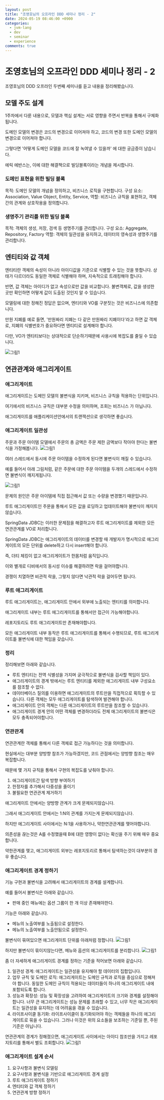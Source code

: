 ```yaml
---
layout: post
title: "조영호님의 오프라인 DDD 세미나 정리 - 2"
date: 2024-05-19 08:46:00 +0900
categories:
  - jvm-lang
  - dev
  - seminar
  - experience
comments: true
---
```


# 조영호님의 오프라인 DDD 세미나 정리 - 2
조영호님의 DDD 오프라인 두번째 세미나를 듣고 내용을 정리해봤습니다.

## 모델 주도 설계
1주차에서 다룬 내용으로, 모델과 핵심 설계는 서로 영향을 주면서 반복을 통해서 구체화됩니다.

도메인 모델의 변경은 코드의 변경으로 이어져야 하고, 코드의 변경 또한 도메인 모델의 변경으로 이어져야 합니다.

그렇다면 '어떻게 도메인 모델을 코드에 잘 녹여낼 수 있을까' 에 대한 궁금증이 남습니다.

에릭 에반스는, 이에 대한 해결책으로 빌딩블록이라는 개념을 제시합니다.

### 도메인 표현을 위한 빌딩 블록
목적: 도메인 모델의 개념을 정의하고, 비즈니스 로직을 구현합니다.
구성 요소: Association, Value Object, Entity, Service, 
역할: 비즈니스 규칙을 표현하고, 객체 간의 관계와 상호작용을 정의합니다.

### 생명주기 관리를 위한 빌딩 블록
목적: 객체의 생성, 저장, 검색 등 생명주기를 관리합니다.
구성 요소: Aggregate, Repository, Factory
역할: 객체의 일관성을 유지하고, 데이터의 영속성과 생명주기를 관리합니다.

## 엔티티와 값 객체
엔티티란 객체의 속성이 아니라 아이디값을 기준으로 식별할 수 있는 것을 뜻합니다. 상태가 다르더라도 동일한 객체로 식별해야 하며, 지속적으로 트래킹해야 합니다. 

반면, 값 객체는 아이디가 없고 속성으로만 값을 비교합니다. 불변객체로, 값을 생성한 곳만 확인하면 어떻게 값이 도출된 것인지 알 수 있습니다.

모델링에 대한 정해진 정답은 없으며, 엔티티와 VO를 구분짓는 것은 비즈니스에 의존합니다. 

만원 지폐를 예로 들면, '만원짜리 지폐는 다 같은 만원짜리 지폐이다'라고 하면 값 객체로, 지폐의 식별번호가 중요하다면 엔티티로 설계해야 합니다.

다만, VO가 엔티티보다는 상대적으로 단순하기때문에 사용시에 복잡도를 줄일 수 있습니다.

![그림1](/assets/img/study/seminar/ddd/img.png)

## 연관관계와 애그리게이트

### 애그리게이트
애그리게이트는 도메인 모델의 불변식을 지키며, 비즈니스 규칙을 적용하는 단위입니다.

여기에서의 비즈니스 규칙은 대부분 수정을 의미하며, 조회는 비즈니스 가 아닙니다. 

애그리게이트를 애플리케이션안에서의 트랜잭션으로 생각하면 좋습니다.

### 애그리게이트 일관성
주문과 주문 아이템 모델에서 주문의 총 금액은 주문 제한 금액보다 작아야 한다는 불변식을 가정해봅니다.
![그림1](/assets/img/study/seminar/ddd/img_3.png)

여러 스레드에서 동시에 주문 아이템을 수정하게 된다면 불변식이 깨질 수 있습니다.

예를 들어서 아래 그림처럼, 같은 주문에 대한 주문 아이템을 두개의 스레드에서 수정하면 불변식이 깨지게됩니다.

![그림1](/assets/img/study/seminar/ddd/img_2.png)

문제의 원인은 주문 아이템에 직접 접근해서 값 또는 수량을 변경했기 때문입니다.

루트 애그리게이트인 주문을 통해서 모든 값을 로딩하고 업데이트해야 불변식이 깨지지 않습니다.

SpringData JDBC는 이러한 문제점을 해결하고자 루트 애그리게이트를 제외한 모든 연관관계를 VO로 처리합니다.

SpringData JDBC는 애그리게이트의 데이터를 변경할 때 개발자가 명시적으로 애그리게이트의 모든 단위를 delete하고 다시 insert해야 합니다. 

즉, 더티 체킹이 없고 애그리게이트가 한몸처럼 움직입니다.

이와 별개로 디비에서의 동시성 이슈를 해결하려면 락을 걸어야합니다.

경쟁이 치열하면 비관적 락을, 그렇지 않다면 낙관적 락을 걸어두면 됩니다.

### 루트 애그리게이트

루트 애그리게이트는, 애그리게이트 안에서 외부에 노출되는 엔티티를 의미합니다. 

애그리게이트 내부는 루트 에그리게이트를 통해서만 접근이 가능해야합니다.

레포지토리도 루트 애그리게이트만 존재해야합니다.

모든 애그리게이트 내부 동작은 루트 애그리게이트를 통해서 수행되므로, 루트 애그리게이트틑 불변식에 대한 책임을 갖습니다.

### 정리
정리해보면 아래와 같습니다.

- 루트 엔티티는 전역 식별성을 가지며 궁극적으로 불변식을 검사할 책임이 있다.
- 애그리게이트의 경계 밖에서는 루트 엔티티를 제외한 애그리게이트 내부 구성요소를 참조할 수 없다.
- 데이터베이스 질의를 이용하면 애그리게이트의 루트만을 직접적으로 획득할 수 있습니다. 다른 객체는 모두 애그리게이트를 탐색하여 발견해야 합니다.
- 애그리게이트 안의 객체는 다른 애그리게이트의 루트만을 참조할 수 있습니다.
- 애그리게이트 경계 안의 어떤 객체를 변경하더라도 전체 애그리게이트의 불변식은 모두 충족되어야합니다.

### 연관관계
연관관계란 객체를 통해서 다른 객체로 접근 가능하다는 것을 의미합니다.

현실에서는 대부분 양방향 참조가 가능하겠지만, 코드 관점에서는 양방향 참조는 매우 복잡합니다. 

때문에 몇 가지 규칙을 통해서 구현의 복잡도를 낮춰야 합니다.

1. 애그리게이트간 탐색 방향 부여하기
2. 한정자를 추가해서 다중성을 줄이기
3. 불필요한 연관관계 제거하기

애그리게이트 안에서는 양방향 관계가 크게 문제되지않습니다.

그래서 애그리게이트 안에서는 1:N의 관계를 가지는게 문제되지않습니다.

하지만 에그리게이트 사이에서는 N:1을 사용하거나, 약한연관관계를 맺어야합니다.

의존성을 끊는것은 A를 수정했을때 B에 대한 영향이 없다는 확신을 주기 위해 매우 중요합니다.

약한관계를 맺고, 애그리게이트 외부는 레포지토리르 통해서 탐색하는것이 대부분의 경우 좋습니다.

### 애그리게이트 경계 정하기
기능 구현과 불변식을 고려해서 애그리게이트의 경계를 설계합니다.

예를 들어서 불변식은 아래와 같습니다.
- 판매 중인 매뉴에는 옵션 그룹이 한 개 이상 존재해야한다.

기능은 아래와 같습니다.
- 메뉴의 노출여부를 노출됨으로 설정한다.
- 메뉴의 노출여부를 노출안됨으로 설정한다.

불변식이 묶여있으면 애그리게이트 단위를 아래처럼 정합니다.
![그림1](/assets/img/study/seminar/ddd/img_4.png)

하지만 불변식이 묶이지않는다면, 메뉴와 옵션의 애그리게이트를 분리합니다.
![그림1](/assets/img/study/seminar/ddd/img_5.png)

좀 더 자세하게 애그리게이트 경계를 정하는 기준을 적어보면 아래와 같습니다.

1. 일관성 경계: 애그리게이트는 일관성을 유지해야 할 데이터의 집합입니다.
2. 업무 규칙 및 도메인 로직: 애그리게이트는 도메인 규칙과 로직을 중심으로 정해져야 합니다. 동일한 도메인 규칙이 적용되는 데이터들이 하나의 애그리게이트 내에 포함되도록 합니다.
4. 성능과 확장성: 성능 및 확장성을 고려하여 애그리게이트의 크기와 경계를 설정해야 합니다. 너무 큰 애그리게이트는 성능 문제를 초래할 수 있고, 너무 작은 애그리게이트는 일관성을 유지하는 데 어려움을 겪을 수 있습니다.
5. 라이프사이클 동기화: 라이프사이클이 동기화되어야 하는 객체들을 하나의 애그리게이트로 묶을 수 있습니다. 그러나 이것은 위의 요소들을 보조하는 기준일 뿐, 주된 기준은 아닙니다.

연관관계의 경계가 정해졌으면, 애그리게이트 사이에서는 아이디 참조만을 가지고 레포지토리를 통해서 별도 조회합니다.
![그림1](/assets/img/study/seminar/ddd/img_6.png)

### 애그리게이트 설계 순서

1. 요구사항과 불변식 모델링
2. 요구사항과 불변식을 기반으로 애그리게이트 경계 설정 
3. 루트 애그리게이트 정하기
4. 엔티티와 값 객체 정하기
5. 연관관계 방향 정하기